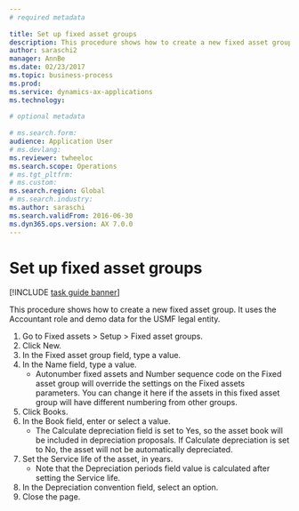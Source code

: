 ```yaml
--- 
# required metadata 
 
title: Set up fixed asset groups
description: This procedure shows how to create a new fixed asset group. 
author: saraschi2
manager: AnnBe 
ms.date: 02/23/2017
ms.topic: business-process 
ms.prod:  
ms.service: dynamics-ax-applications 
ms.technology:  
 
# optional metadata 
 
# ms.search.form:   
audience: Application User 
# ms.devlang:  
ms.reviewer: twheeloc
ms.search.scope: Operations 
# ms.tgt_pltfrm:  
# ms.custom:  
ms.search.region: Global
# ms.search.industry: 
ms.author: saraschi
ms.search.validFrom: 2016-06-30 
ms.dyn365.ops.version: AX 7.0.0 
---
```

# Set up fixed asset groups

[!INCLUDE [task guide banner](../../includes/task-guide-banner.md)]

This procedure shows how to create a new fixed asset group. It uses the Accountant role and demo data for the USMF legal entity.

1. Go to Fixed assets > Setup > Fixed asset groups.
2. Click New.
3. In the Fixed asset group field, type a value.
4. In the Name field, type a value.
    * Autonumber fixed assets and Number sequence code on the Fixed asset group will override the settings on the Fixed assets parameters. You can change it here if the assets in this fixed asset group will have different numbering from other groups.  
5. Click Books.
6. In the Book field, enter or select a value.
    * The Calculate depreciation field is set to Yes, so the asset book will be included in depreciation proposals. If Calculate depreciation is set to No, the asset will not be automatically depreciated.  
7. Set the Service life of the asset, in years.
    * Note that the Depreciation periods field value is calculated after setting the Service life.  
8. In the Depreciation convention field, select an option.
9. Close the page.

